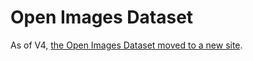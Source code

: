 # Open Images Dataset

As of V4, [the Open Images Dataset moved to a new site](https://storage.googleapis.com/openimages/web/index.html).
